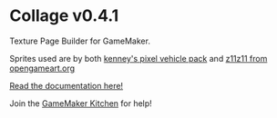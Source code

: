 # Collage v0.4.1
Texture Page Builder for GameMaker.

Sprites used are by both [kenney's pixel vehicle pack](https://kenney.nl/assets/pixel-vehicle-pack) and [z11z11 from opengameart.org](https://opengameart.org/content/soldier-walking-animation)

[Read the documentation here!](https://docs.tabularelf.com/Collage/)

Join the [GameMaker Kitchen](https://discord.gg/8krYCqr) for help!
